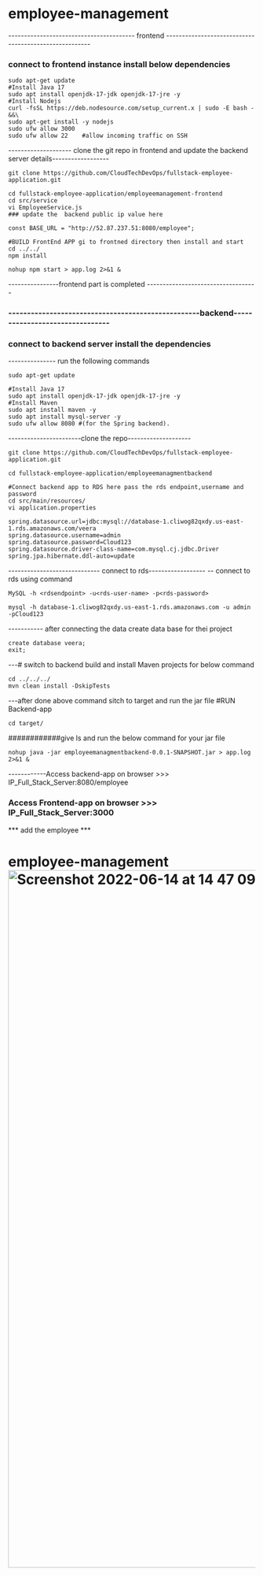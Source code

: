 # employee-management
----------------------------------------   frontend ------------------------------------------------------
### connect to frontend instance install below dependencies 
```
sudo apt-get update 
#Install Java 17
sudo apt install openjdk-17-jdk openjdk-17-jre -y
#Install Nodejs
curl -fsSL https://deb.nodesource.com/setup_current.x | sudo -E bash - &&\
sudo apt-get install -y nodejs 
sudo ufw allow 3000
sudo ufw allow 22    #allow incoming traffic on SSH
 ```
-------------------- clone the git repo in frontend and update the backend server details------------------
```
git clone https://github.com/CloudTechDevOps/fullstack-employee-application.git

cd fullstack-employee-application/employeemanagement-frontend
cd src/service
vi EmployeeService.js
### update the  backend public ip value here

const BASE_URL = "http://52.87.237.51:8080/employee";

#BUILD FrontEnd APP gi to frontned directory then install and start 
cd ../../
npm install

nohup npm start > app.log 2>&1 &
```
----------------frontend part is completed -----------------------------------
### ---------------------------------------------------backend--------------------------------

### connect to backend server install the dependencies

--------------- run the following commands
```
sudo apt-get update 

#Install Java 17
sudo apt install openjdk-17-jdk openjdk-17-jre -y 
#Install Maven
sudo apt install maven -y
sudo apt install mysql-server -y
sudo ufw allow 8080 #(for the Spring backend).
```

-----------------------clone the repo--------------------
```
git clone https://github.com/CloudTechDevOps/fullstack-employee-application.git

cd fullstack-employee-application/employeemanagmentbackend

#Connect backend app to RDS here pass the rds endpoint,username and password 
cd src/main/resources/
vi application.properties
```
```
spring.datasource.url=jdbc:mysql://database-1.cliwog82qxdy.us-east-1.rds.amazonaws.com/veera
spring.datasource.username=admin
spring.datasource.password=Cloud123
spring.datasource.driver-class-name=com.mysql.cj.jdbc.Driver
spring.jpa.hibernate.ddl-auto=update
```
----------------------------- connect to rds------------------
--  connect to rds using command 
```
MySQL -h <rdsendpoint> -u<rds-user-name> -p<rds-password>
```
```
mysql -h database-1.cliwog82qxdy.us-east-1.rds.amazonaws.com -u admin -pCloud123
```
----------- after connecting the data create data base for thei project
```
create database veera;
exit;
```
---# switch to backend build and install Maven projects for below command 
```
cd ../../../
mvn clean install -DskipTests
```
---after done above command sitch to target and run the jar file 
#RUN Backend-app
```
cd target/
```
############give ls and run the below command for your jar file 
```
nohup java -jar employeemanagmentbackend-0.0.1-SNAPSHOT.jar > app.log 2>&1 &
```
------------Access backend-app on browser >>> IP_Full_Stack_Server:8080/employee

### Access Frontend-app on browser >>> IP_Full_Stack_Server:3000
 *** add the employee ***


# employee-management<img width="1417" alt="Screenshot 2022-06-14 at 14 47 09" src="https://user-images.githubusercontent.com/64640469/173594367-d363f981-2478-4466-8e3d-738eaf720fd2.png">
